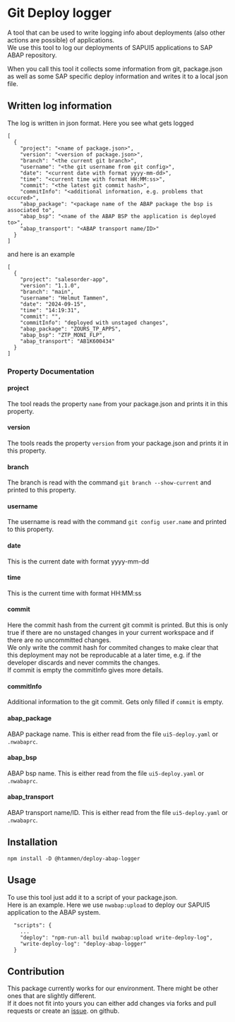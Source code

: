 # Git Deploy logger

A tool that can be used to write logging info about deployments (also other actions are possible) of applications.  
We use this tool to log our deployments of SAPUI5 applications to SAP ABAP repository.

When you call this tool it collects some information from git, package.json as well as some SAP
specific deploy information and writes it to a local json file.

## Written log information

The log is written in json format. Here you see what gets logged

```
[
  {
    "project": "<name of package.json>",
    "version": "<version of package.json>",
    "branch": "<the current git branch>",
    "username": "<the git username from git config>",
    "date": "<current date with format yyyy-mm-dd>",
    "time": "<current time with format HH:MM:ss>",
    "commit": "<the latest git commit hash>",
    "commitInfo": "<additional information, e.g. problems that occured>",
    "abap_package": "<package name of the ABAP package the bsp is associated to",
    "abap_bsp": "<name of the ABAP BSP the application is deployed to>",
    "abap_transport": "<ABAP transport name/ID>"
  }
]
```

and here is an example

```
[
  {
    "project": "salesorder-app",
    "version": "1.1.0",
    "branch": "main",
    "username": "Helmut Tammen",
    "date": "2024-09-15",
    "time": "14:19:31",
    "commit": "",
    "commitInfo": "deployed with unstaged changes",
    "abap_package": "ZOURS_TP_APPS",
    "abap_bsp": "ZTP_MONI_FLP",
    "abap_transport": "AB1K600434"
  }
]
```

### Property Documentation

#### project

The tool reads the property `name` from your package.json and prints it in this property.

#### version

The tools reads the property `version` from your package.json and prints it in this property.

#### branch

The branch is read with the command `git branch --show-current` and printed to this property.

#### username

The username is read with the command `git config user.name` and printed to this property.

#### date

This is the current date with format yyyy-mm-dd

#### time

This is the current time with format HH:MM:ss

#### commit

Here the commit hash from the current git commit is printed. But this is only true if
there are no unstaged changes in your current workspace and if there are no uncommitted
changes.  
We only write the commit hash for commited changes to make clear that this deployment may not
be reproducable at a later time, e.g. if the developer discards and never commits the changes.  
If commit is empty the commitInfo gives more details.

#### commitInfo

Additional information to the git commit. Gets only filled if `commit` is empty.

#### abap_package

ABAP package name. This is either read from the file `ui5-deploy.yaml` or `.nwabaprc`.

#### abap_bsp

ABAP bsp name. This is either read from the file `ui5-deploy.yaml` or `.nwabaprc`.

#### abap_transport

ABAP transport name/ID. This is either read from the file `ui5-deploy.yaml` or `.nwabaprc`.

## Installation

```
npm install -D @htammen/deploy-abap-logger
```

## Usage

To use this tool just add it to a script of your package.json.  
Here is an example. Here we use `nwabap:upload` to deploy our SAPUI5 application to the ABAP system.

```
  "scripts": {
    ...
    "deploy": "npm-run-all build nwabap:upload write-deploy-log",
    "write-deploy-log": "deploy-abap-logger"
  }
```

## Contribution

This package currently works for our environment. There might be other ones that are slightly different.  
If it does not fit into yours you can either add changes via forks and pull requests or create an [issue](https://github.com/htammen/deploy-abap-logger/issues).
on github.
